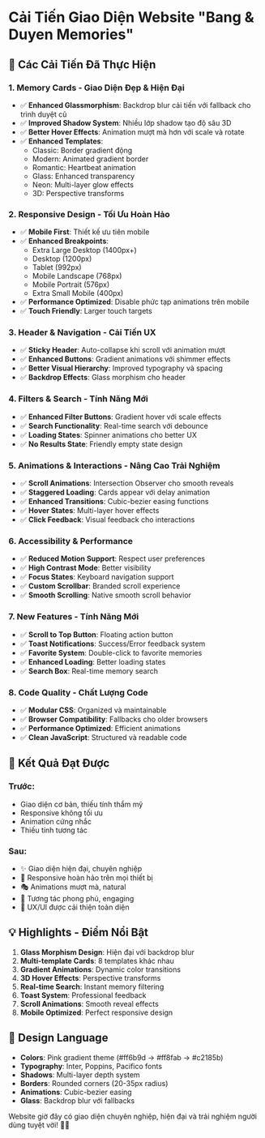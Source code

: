# Cải Tiến Giao Diện Website "Bang & Duyen Memories" 

## 🎨 Các Cải Tiến Đã Thực Hiện

### 1. **Memory Cards - Giao Diện Đẹp & Hiện Đại**
- ✅ **Enhanced Glassmorphism**: Backdrop blur cải tiến với fallback cho trình duyệt cũ
- ✅ **Improved Shadow System**: Nhiều lớp shadow tạo độ sâu 3D
- ✅ **Better Hover Effects**: Animation mượt mà hơn với scale và rotate
- ✅ **Enhanced Templates**: 
  - Classic: Border gradient động
  - Modern: Animated gradient border
  - Romantic: Heartbeat animation
  - Glass: Enhanced transparency
  - Neon: Multi-layer glow effects
  - 3D: Perspective transforms

### 2. **Responsive Design - Tối Ưu Hoàn Hảo**
- ✅ **Mobile First**: Thiết kế ưu tiên mobile
- ✅ **Enhanced Breakpoints**: 
  - Extra Large Desktop (1400px+)
  - Desktop (1200px)
  - Tablet (992px)
  - Mobile Landscape (768px)
  - Mobile Portrait (576px)
  - Extra Small Mobile (400px)
- ✅ **Performance Optimized**: Disable phức tạp animations trên mobile
- ✅ **Touch Friendly**: Larger touch targets

### 3. **Header & Navigation - Cải Tiến UX**
- ✅ **Sticky Header**: Auto-collapse khi scroll với animation mượt
- ✅ **Enhanced Buttons**: Gradient animations với shimmer effects
- ✅ **Better Visual Hierarchy**: Improved typography và spacing
- ✅ **Backdrop Effects**: Glass morphism cho header

### 4. **Filters & Search - Tính Năng Mới**
- ✅ **Enhanced Filter Buttons**: Gradient hover với scale effects
- ✅ **Search Functionality**: Real-time search với debounce
- ✅ **Loading States**: Spinner animations cho better UX
- ✅ **No Results State**: Friendly empty state design

### 5. **Animations & Interactions - Nâng Cao Trải Nghiệm**
- ✅ **Scroll Animations**: Intersection Observer cho smooth reveals
- ✅ **Staggered Loading**: Cards appear với delay animation
- ✅ **Enhanced Transitions**: Cubic-bezier easing functions
- ✅ **Hover States**: Multi-layer hover effects
- ✅ **Click Feedback**: Visual feedback cho interactions

### 6. **Accessibility & Performance**
- ✅ **Reduced Motion Support**: Respect user preferences
- ✅ **High Contrast Mode**: Better visibility
- ✅ **Focus States**: Keyboard navigation support
- ✅ **Custom Scrollbar**: Branded scroll experience
- ✅ **Smooth Scrolling**: Native smooth scroll behavior

### 7. **New Features - Tính Năng Mới**
- ✅ **Scroll to Top Button**: Floating action button
- ✅ **Toast Notifications**: Success/Error feedback system
- ✅ **Favorite System**: Double-click to favorite memories
- ✅ **Enhanced Loading**: Better loading states
- ✅ **Search Box**: Real-time memory search

### 8. **Code Quality - Chất Lượng Code**
- ✅ **Modular CSS**: Organized và maintainable
- ✅ **Browser Compatibility**: Fallbacks cho older browsers  
- ✅ **Performance Optimized**: Efficient animations
- ✅ **Clean JavaScript**: Structured và readable code

## 🚀 Kết Quả Đạt Được

### Trước:
- Giao diện cơ bản, thiếu tính thẩm mỹ
- Responsive không tối ưu
- Animation cứng nhắc
- Thiếu tính tương tác

### Sau:
- ✨ Giao diện hiện đại, chuyên nghiệp
- 📱 Responsive hoàn hảo trên mọi thiết bị
- 🎭 Animations mượt mà, natural
- 🤝 Tương tác phong phú, engaging
- 🎯 UX/UI được cải thiện toàn diện

## 💡 Highlights - Điểm Nổi Bật

1. **Glass Morphism Design**: Hiện đại với backdrop blur
2. **Multi-template Cards**: 8 templates khác nhau
3. **Gradient Animations**: Dynamic color transitions  
4. **3D Hover Effects**: Perspective transforms
5. **Real-time Search**: Instant memory filtering
6. **Toast System**: Professional feedback
7. **Scroll Animations**: Smooth reveal effects
8. **Mobile Optimized**: Perfect responsive design

## 🎨 Design Language

- **Colors**: Pink gradient theme (#ff6b9d → #ff8fab → #c2185b)
- **Typography**: Inter, Poppins, Pacifico fonts
- **Shadows**: Multi-layer depth system
- **Borders**: Rounded corners (20-35px radius)
- **Animations**: Cubic-bezier easing
- **Glass**: Backdrop blur với fallbacks

Website giờ đây có giao diện chuyên nghiệp, hiện đại và trải nghiệm người dùng tuyệt vời! 🎉✨
